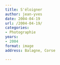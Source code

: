 ```yaml
---
title: S'éloigner
author: jean-yves
date: 2004-04-19
url: /2004-04-19/
categories:
- Photographie
years:
- 2004
format: image
address: Balagne, Corse

---
```

